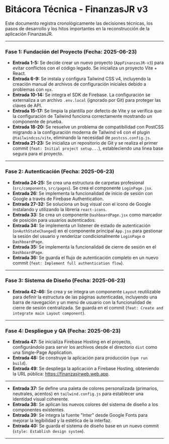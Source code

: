 # Bitácora Técnica - FinanzasJR v3

Este documento registra cronológicamente las decisiones técnicas, los pasos de desarrollo y los hitos importantes en la reconstrucción de la aplicación FinanzasJR.

---

### Fase 1: Fundación del Proyecto (Fecha: 2025-06-23)

- **Entrada 1-5:** Se decide crear un nuevo proyecto (`AppFinanzasJR-v3`) para evitar conflictos con el código legado. Se inicializa un proyecto Vite + React.
- **Entrada 6-9:** Se instala y configura Tailwind CSS v4, incluyendo la creación manual de archivos de configuración iniciales debido a problemas con `npx`.
- **Entrada 10-14:** Se integra el SDK de Firebase. La configuración se externaliza a un archivo `.env.local` (ignorado por Git) para proteger las claves de API.
- **Entrada 15-17:** Se limpia la plantilla por defecto de Vite y se verifica que la configuración de Tailwind funciona correctamente mostrando un componente de prueba.
- **Entrada 18-20:** Se resuelve un problema de compatibilidad con PostCSS migrando a la configuración moderna de Tailwind v4 con el plugin `@tailwindcss/vite`, eliminando la necesidad de `postcss.config.js`.
- **Entrada 21-23:** Se inicializa un repositorio de Git y se realiza el primer commit (`feat: Initial project setup...`), estableciendo una línea base segura para el proyecto.

---

### Fase 2: Autenticación (Fecha: 2025-06-23)

- **Entrada 24-25:** Se crea una estructura de carpetas profesional (`src/components`, `src/pages`). Se crea el componente `LoginPage.jsx`.
- **Entrada 26:** Se implementa la funcionalidad de inicio de sesión con Google a través de Firebase Authentication.
- **Entrada 27-32:** Se soluciona un bug visual con el icono de Google instalando y utilizando la librería `react-icons`.
- **Entrada 33:** Se crea un componente `DashboardPage.jsx` como marcador de posición para usuarios autenticados.
- **Entrada 34:** Se implementa un listener de estado de autenticación (`onAuthStateChanged`) en el componente principal `App.jsx` para gestionar la sesión del usuario y renderizar condicionalmente `LoginPage` o `DashboardPage`.
- **Entrada 35:** Se implementa la funcionalidad de cierre de sesión en el `DashboardPage`.
- **Entrada 36:** Se guarda el flujo de autenticación completo en un nuevo commit (`feat: Implement full authentication flow`).

---

### Fase 3: Sistema de Diseño (Fecha: 2025-06-23)

- **Entrada 42-46:** Se crea y se integra un componente `Layout` reutilizable para definir la estructura de las páginas autenticadas, incluyendo una barra de navegación y un menú de usuario con la funcionalidad de cierre de sesión centralizada. Se guarda en el commit (`feat: Create and integrate main Layout component`).

---

### Fase 4: Despliegue y QA (Fecha: 2025-06-23)

- **Entrada 47:** Se inicializa Firebase Hosting en el proyecto, configurándolo para servir los archivos desde el directorio `dist` como una Single-Page Application.
- **Entrada 48:** Se construye la aplicación para producción (`npm run build`).
- **Entrada 49:** Se despliega la aplicación a Firebase Hosting, obteniendo la URL pública: https://finanzasjrweb.web.app.

---


- **Entrada 37:** Se define una paleta de colores personalizada (primarios, neutrales, acentos) en `tailwind.config.js` para establecer una identidad visual coherente.
- **Entrada 38:** Se aplican los nuevos colores del sistema de diseño a los componentes existentes.
- **Entrada 39:** Se integra la fuente "Inter" desde Google Fonts para mejorar la legibilidad y la estética de la interfaz.
- **Entrada 40:** Se guarda el sistema de diseño base en un nuevo commit (`style: Establish design system`).

---
